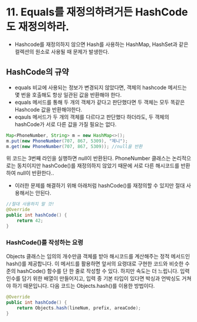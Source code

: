 # 11. Equals를 재정의하려거든 HashCode도 재정의하라.

* Hashcode를 재정의하지 않으면 Hash를 사용하는 HashMap, HashSet과 같은 컬렉션의 원소로 사용될 때 문제가 발생한다.

HashCode의 규약
-----

* equals 비교에 사용되는 정보가 변경되지 않았다면, 객체의 hashcode 메서드는 몇 번을 호출해도 항상 일관된 값을 반환해야 한다.
* equals 메서드를 통해 두 개의 객체가 같다고 판단했다면 두 객체는 모두 똑같은 Hashcode 값을 반환해야한다.
* eqauls 메서드가 두 개의 객체를 다르다고 판단했다 하더라도, 두 객체의 hashCode가 서로 다른 값을 가질 필요는 없다.

```java
Map<PhoneNumber, String> m = new HashMap<>();
m.put(new PhoneNumber(707, 867, 5309), "제니");
m.get(new PhoneNumber(707, 867, 5309));	//null을 반환
```
위 코드는 3번째 라인을 실행하면 null이 반환된다. PhoneNumber 클래스는 논리적으로는 동치이지만 hashCode()를 재정의하지 않았기 때문에 서로 다른 해시코드를 반환하여 null이 반환한다..

* 이러한 문제를 해결하기 위해 아래처럼 hashCode()를 재정의할 수 있지만 절대 사용해서는 안된다.
``` java
//절대 사용하지 말 것!
@Override
public int hashCode() {
    return 42;
}
```


### HashCode()를 작성하는 요령
 Objects 클래스는 임의의 개수만큼 객체를 받아 해시코드를 계산해주는 정적 메서드인 hash()를 제공합니다. 이 메서드를 활용하면 앞서의 요령대로 구현한 코드와 비슷한 수준의 hashCode() 함수를 단 한 줄로 작성할 수 있다. 하지만 속도는 더 느립니다. 입력 인수를 담기 위한 배열이 만들어지고, 입력 중 기본 타입이 있다면 박싱과 언박싱도 거쳐야 하기 때문입니다. 다음 코드는 Objects.hash()를 이용한 방법이다.
```java
@Override
public int hashCode() {
    return Objects.hash(lineNum, prefix, areaCode);
}
```

